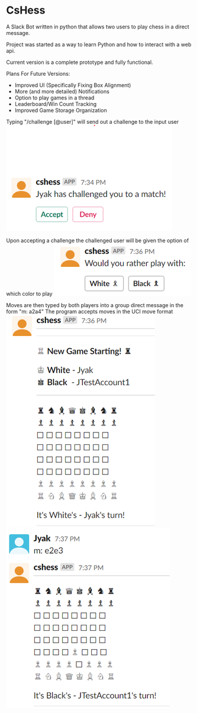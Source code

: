 # CsHess
A Slack Bot written in python that allows two users to play chess in a direct message.

Project was started as a way to learn Python and how to interact with a web api. 

Current version is a complete prototype and fully functional. 

Plans For Future Versions:
- Improved UI (Specifically Fixing Box Alignment)
- More (and more detailed) Notifications
- Option to play games in a thread
- Leaderboard/Win Count Tracking
- Improved Game Storage Organization

Typing "/challenge [@user]" will send out a challenge to the input user    
![Capture 1](/Images/Capture1.PNG)

Upon accepting a challenge the challenged user will be given the option of which color to play
![Capture 2](/Images/Capture2.PNG)

Moves are then typed by both players into a group direct message in the form "m: a2a4"
The program accepts moves in the UCI move format
![Capture 3](/Images/Capture3.PNG)
![Capture 4](/Images/Capture4.PNG)
